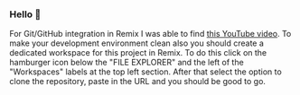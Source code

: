 ### Hello 👋
For Git/GitHub integration in Remix I was able to find [this YouTube video](https://www.youtube.com/watch?v=LNKv3ysoVeE).
To make your development environment clean also you should create a dedicated workspace
for this project in Remix. To do this click on the hamburger icon below the "FILE EXPLORER"
and the left of the "Workspaces" labels at the top left section. After that select the option
to clone the repository, paste in the URL and you should be good to go.